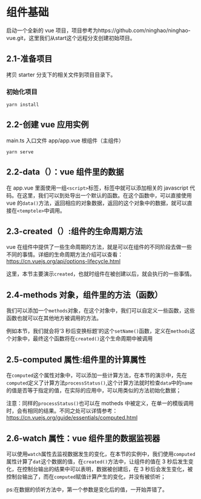 # 组件基础

启动一个全新的 vue 项目，项目参考为https://github.com/ninghao/ninghao-vue.git，这里我们从start这个远程分支创建初始项目。

## 2.1-准备项目

拷贝 starter 分支下的相关文件到项目目录下。

### 初始化项目

```
yarn install
```

## 2.2-创建 vue 应用实例

main.ts 入口文件
app/app.vue 根组件（主组件）

```
yarn serve
```

## 2.2-data（）：vue 组件里的数据

在 app.vue 里面使用一组`<script>`标签，标签中就可以添加相关的 javascript 代码。在这里，我们可以到处导出一个默认的函数。在这个函数中，可以直接使用 vue 的`data()`方法，返回相应的对象数据，返回的这个对象中的数据，就可以直接在`<temptele>`中调用。

## 2.3-created（）:组件的生命周期方法

vue 在组件中提供了一些生命周期的方法，就是可以在组件的不同阶段去做一些不同的事情。详细的生命周期方法介绍可以查看：https://cn.vuejs.org/api/options-lifecycle.html

这里，本节主要演示`created`，也就时组件在被创建以后，就会执行的一些事情。

## 2.4-methods 对象，组件里的方法（函数）

我们可以添加一个`methods`对象，在这个对象中，我们可以自定义一些函数，这些函数也就可以在其他地方被调用的方法。

例如本节，我们就会将‘3 秒后变换标题’的这个`setName()`函数，定义在`methods`这个对象中，最终这个函数将在`created()`这个生命周期中被调用

## 2.5-computed 属性:组件里的计算属性

在`computed`这个属性对象中，可以添加一些计算方法，在本节的演示中，先在`computed`定义了计算方法`processStatus()`,这个计算方法就时检查`data`中的`name`的值是否等于指定的值，在实际的应用中，可以用类似的方法初始化数据；

注意：同样的`processStatus()`也可以在 motheds 中被定义，在单一的模版调用时，会有相同的结果。不同之处可以详情参考：https://cn.vuejs.org/guide/essentials/computed.html

## 2.6-watch 属性：vue 组件里的数据监视器

可以使用`watch`属性去监视数据发生的变化，在本节的实例中，我们使用`computed`属性计算了`dat`这个数据的值，在`created()`方法中，让组件的值在 3 秒后发生变化，在控制台输出的结果中可以表明，数据被创建后，在 3 秒后会发生变化，被控制台输出了，而在`computed`赋值计算产生的变化，并没有被侦听；

ps:在数据的侦听方法中，第一个参数是变化后的值，一开始弄错了。
